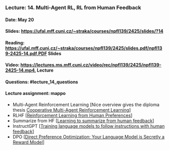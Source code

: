 ### Lecture: 14. Multi-Agent RL, RL from Human Feedback
#### Date: May 20
#### Slides: https://ufal.mff.cuni.cz/~straka/courses/npfl139/2425/slides/?14
#### Reading: https://ufal.mff.cuni.cz/~straka/courses/npfl139/2425/slides.pdf/npfl139-2425-14.pdf,PDF Slides
#### Video: https://lectures.ms.mff.cuni.cz/video/rec/npfl139/2425/npfl139-2425-14.mp4, Lecture
#### Questions: #lecture_14_questions
#### Lecture assignment: mappo

- Multi-Agent Reinforcement Learning [Nice overview gives the diploma thesis [Cooperative Multi-Agent Reinforcement Learning](https://dspace.cuni.cz/handle/20.500.11956/127431)]
- RLHF [[Reinforcement Learning from Human Preferences](https://arxiv.org/abs/1706.03741)]
- Summarize from HF [[Learning to summarize from human feedback](https://arxiv.org/abs/2009.01325)]
- InstructGPT [[Training language models to follow instructions with human feedback](https://arxiv.org/abs/2203.02155)]
- DPO [[Direct Preference Optimization: Your Language Model is Secretly a Reward Model](https://arxiv.org/abs/2305.18290)]
